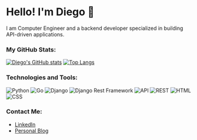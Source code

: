 # Hello! I'm Diego 👋

I am Computer Engineer and a backend developer specialized in building API-driven applications.



### My GitHub Stats:
[![Diego's GitHub stats](https://github-readme-stats.vercel.app/api?username=Diego-Alreaver)](https://github.com/anuraghazra/github-readme-stats)
[![Top Langs](https://github-readme-stats.vercel.app/api/top-langs/?username=Diego-Alreaver)](https://github.com/anuraghazra/github-readme-stats)

### Technologies and Tools:
![Python](https://img.shields.io/badge/Python-3670A0?style=for-the-badge&logo=python&logoColor=ffdd54)
![Go](https://img.shields.io/badge/Go-00ADD8?style=for-the-badge&logo=go&logoColor=white)
![Django](https://img.shields.io/badge/Django-092E20?style=for-the-badge&logo=django&logoColor=white)
![Django Rest Framework](https://img.shields.io/badge/DRF-ff1709?style=for-the-badge&logo=django&logoColor=white)
![API](https://img.shields.io/badge/API-005571?style=for-the-badge&logo=api&logoColor=white)
![REST](https://img.shields.io/badge/REST-005571?style=for-the-badge&logo=rest&logoColor=white)
![HTML](https://img.shields.io/badge/HTML-E34F26?style=for-the-badge&logo=html5&logoColor=white)
![CSS](https://img.shields.io/badge/CSS-1572B6?style=for-the-badge&logo=css3&logoColor=white)

### Contact Me:
- [LinkedIn](https://www.linkedin.com/in/your-name)
- [Personal Blog](https://your-blog.com)
